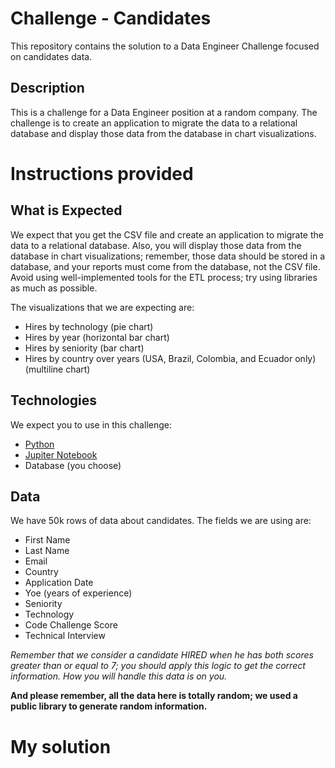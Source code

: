 # Challenge - Candidates

This repository contains the solution to a Data Engineer Challenge focused on candidates data.

## Description

This is a challenge for a Data Engineer position at a random company. The challenge is to create an application to migrate the data to a relational database and display those data from the database in chart visualizations.

# Instructions provided

## What is Expected

We expect that you get the CSV file and create an application to migrate the data to a relational database. Also, you will display those data from the database in chart visualizations; remember, those data should be stored in a database, and your reports must come from the database, not the CSV file. Avoid using well-implemented tools for the ETL process; try using libraries as much as possible.

The visualizations that we are expecting are:

- Hires by technology (pie chart)
- Hires by year (horizontal bar chart)
- Hires by seniority (bar chart)
- Hires by country over years (USA, Brazil, Colombia, and Ecuador only)(multiline chart)

## Technologies

We expect you to use in this challenge:

- [Python](https://www.python.org/downloads/release/python-390/)
- [Jupiter Notebook](https://jupyter.org/)
- Database (you choose)

## Data

We have 50k rows of data about candidates. The fields we are using are:

- First Name
- Last Name
- Email
- Country
- Application Date
- Yoe (years of experience)
- Seniority
- Technology
- Code Challenge Score
- Technical Interview

_Remember that we consider a candidate HIRED when he has both scores greater than or equal to 7; you should apply this logic to get the correct information. How you will handle this data is on you._

**And please remember, all the data here is totally random; we used a public library to generate random information.**

# My solution
